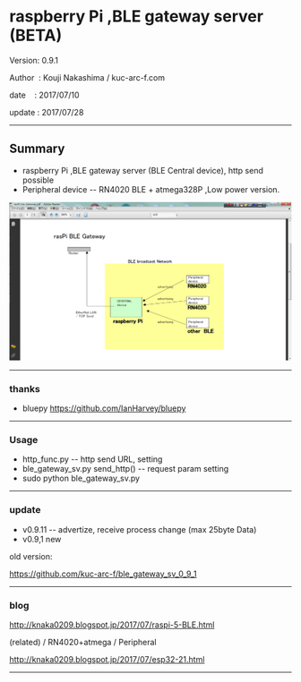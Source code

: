 ﻿# raspberry Pi ,BLE gateway server (BETA)

 Version: 0.9.1

 Author  : Kouji Nakashima / kuc-arc-f.com

 date    : 2017/07/10

 update  : 2017/07/28
***

## Summary
* raspberry Pi ,BLE gateway server (BLE Central device), http send possible
* Peripheral device -- RN4020 BLE + atmega328P ,Low power version.


<img src="https://github.com/kuc-arc-f/screen-img/blob/master/python/ss-rPI-gateway.png?raw=true" style="max-width : 100%; max-height: 600px;">

***

### thanks

* bluepy
https://github.com/IanHarvey/bluepy


***
### Usage

* http_func.py -- http send URL, setting 
* ble_gateway_sv.py send_http() -- request param setting
* sudo python ble_gateway_sv.py

***

### update
* v0.9.11 -- advertize, receive process change (max 25byte Data)
* v0.9,1  new

 old version: 

https://github.com/kuc-arc-f/ble_gateway_sv_0_9_1

***

### blog

http://knaka0209.blogspot.jp/2017/07/raspi-5-BLE.html

(related) / RN4020+atmega / Peripheral

http://knaka0209.blogspot.jp/2017/07/esp32-21.html

***



